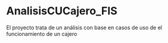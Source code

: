 # AnalisisCUCajero_FIS
El proyecto trata de un análisis con base en casos de uso de el funcionamiento de un cajero
